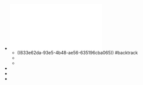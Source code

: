 - ![labuladong的算法秘籍V2.8.pdf](../assets/labuladong的算法秘籍V2.8_1665032880646_0.pdf)
	- ((633e62da-93e5-4b48-ae56-635196cba065)) #backtrack
	-
	-
-
-
-
